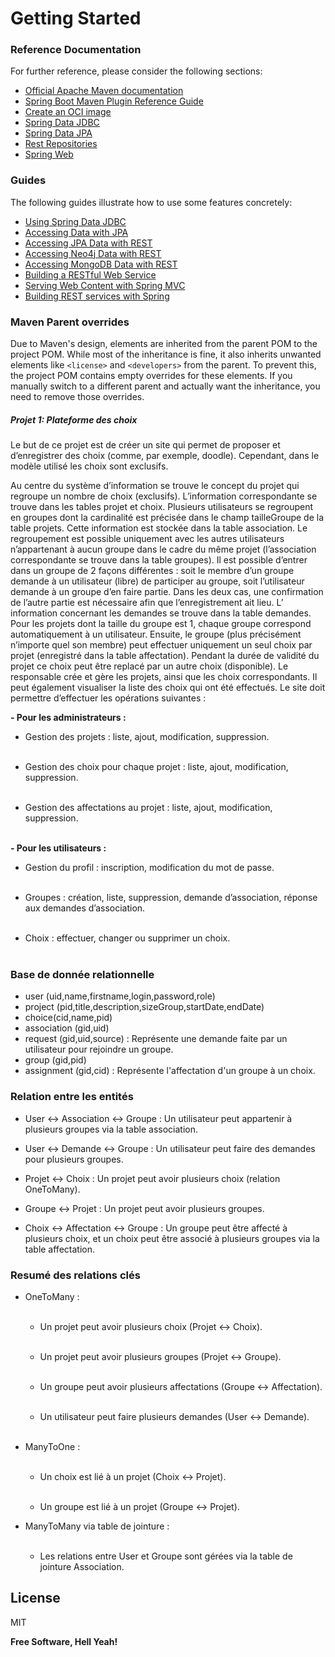 # Getting Started

### Reference Documentation

For further reference, please consider the following sections:

* [Official Apache Maven documentation](https://maven.apache.org/guides/index.html)
* [Spring Boot Maven Plugin Reference Guide](https://docs.spring.io/spring-boot/3.3.3/maven-plugin)
* [Create an OCI image](https://docs.spring.io/spring-boot/3.3.3/maven-plugin/build-image.html)
* [Spring Data JDBC](https://docs.spring.io/spring-boot/docs/3.3.3/reference/htmlsingle/index.html#data.sql.jdbc)
* [Spring Data JPA](https://docs.spring.io/spring-boot/docs/3.3.3/reference/htmlsingle/index.html#data.sql.jpa-and-spring-data)
* [Rest Repositories](https://docs.spring.io/spring-boot/docs/3.3.3/reference/htmlsingle/index.html#howto.data-access.exposing-spring-data-repositories-as-rest)
* [Spring Web](https://docs.spring.io/spring-boot/docs/3.3.3/reference/htmlsingle/index.html#web)

### Guides

The following guides illustrate how to use some features concretely:

* [Using Spring Data JDBC](https://github.com/spring-projects/spring-data-examples/tree/master/jdbc/basics)
* [Accessing Data with JPA](https://spring.io/guides/gs/accessing-data-jpa/)
* [Accessing JPA Data with REST](https://spring.io/guides/gs/accessing-data-rest/)
* [Accessing Neo4j Data with REST](https://spring.io/guides/gs/accessing-neo4j-data-rest/)
* [Accessing MongoDB Data with REST](https://spring.io/guides/gs/accessing-mongodb-data-rest/)
* [Building a RESTful Web Service](https://spring.io/guides/gs/rest-service/)
* [Serving Web Content with Spring MVC](https://spring.io/guides/gs/serving-web-content/)
* [Building REST services with Spring](https://spring.io/guides/tutorials/rest/)

### Maven Parent overrides

Due to Maven's design, elements are inherited from the parent POM to the project POM.
While most of the inheritance is fine, it also inherits unwanted elements like `<license>` and `<developers>` from the
parent.
To prevent this, the project POM contains empty overrides for these elements.
If you manually switch to a different parent and actually want the inheritance, you need to remove those overrides.



##### Projet 1: Plateforme des choix

Le but de ce projet est de créer un site qui permet de proposer et d’enregistrer des choix (comme,
par exemple, doodle). Cependant, dans le modèle utilisé les choix sont exclusifs.

Au centre du système d’information se trouve le concept du projet qui regroupe un nombre de choix
(exclusifs). L’information correspondante se trouve dans les tables projet et choix. Plusieurs utilisateurs se
regroupent en groupes dont la cardinalité est précisée dans le champ tailleGroupe de la table projets. Cette
information est stockée dans la table association. Le regroupement est possible uniquement avec les autres
utilisateurs n’appartenant à aucun groupe dans le cadre du même projet (l’association correspondante
se trouve dans la table groupes). Il est possible d’entrer dans un groupe de 2 façons différentes : soit le
membre d’un groupe demande à un utilisateur (libre) de participer au groupe, soit l’utilisateur demande
à un groupe d’en faire partie. Dans les deux cas, une confirmation de l’autre partie est nécessaire afin que
l’enregistrement ait lieu. L’ information concernant les demandes se trouve dans la table demandes. Pour
les projets dont la taille du groupe est 1, chaque groupe correspond automatiquement à un utilisateur.
Ensuite, le groupe (plus précisément n’importe quel son membre) peut effectuer uniquement un seul
choix par projet (enregistré dans la table affectation). Pendant la durée de validité du projet ce choix
peut être replacé par un autre choix (disponible).
Le responsable crée et gère les projets, ainsi que les choix correspondants. Il peut également visualiser
la liste des choix qui ont été effectués.
Le site doit permettre d’effectuer les opérations suivantes :

**- Pour les administrateurs :**<br>
 - Gestion des projets : liste, ajout, modification, suppression.<br><br>

 - Gestion des choix pour chaque projet : liste, ajout, modification, suppression.<br><br>

 -  Gestion des affectations au projet : liste, ajout, modification, suppression.<br><br>

**- Pour les utilisateurs :**<br>
 -  Gestion du profil : inscription, modification du mot de passe.<br><br>

 -  Groupes : création, liste, suppression, demande d’association, réponse aux demandes d’association.<br><br>

 -  Choix : effectuer, changer ou supprimer un choix.<br><br>


### Base  de donnée relationnelle 

* user (uid,name,firstname,login,password,role)
* project (pid,title,description,sizeGroup,startDate,endDate)
* choice(cid,name,pid)
* association (gid,uid)
* request (gid,uid,source) : Représente une demande faite par un utilisateur pour rejoindre un groupe.
* group (gid,pid)
* assignment (gid,cid) : Représente l'affectation d'un groupe à un choix.


### Relation entre les entités 

* User ↔ Association ↔ Groupe : Un utilisateur peut appartenir à plusieurs groupes via la table association.

* User ↔ Demande ↔ Groupe : Un utilisateur peut faire des demandes pour plusieurs groupes.

* Projet ↔ Choix : Un projet peut avoir plusieurs choix (relation OneToMany).

* Groupe ↔ Projet : Un projet peut avoir plusieurs groupes.

* Choix ↔ Affectation ↔ Groupe : Un groupe peut être affecté à plusieurs choix, et un choix peut être associé à plusieurs groupes via la table affectation.


### Resumé des relations clés

* OneToMany :<br><br>

  * Un projet peut avoir plusieurs choix (Projet ↔ Choix).<br><br>
  
  * Un projet peut avoir plusieurs groupes (Projet ↔ Groupe).<br><br>
  
  * Un groupe peut avoir plusieurs affectations (Groupe ↔ Affectation).<br><br>
  
  * Un utilisateur peut faire plusieurs demandes (User ↔ Demande).<br><br>

* ManyToOne :<br><br>

  * Un choix est lié à un projet (Choix ↔ Projet).<br><br>
  
  * Un groupe est lié à un projet (Groupe ↔ Projet).
  
  
* ManyToMany via table de jointure :<br><br>
  
  * Les relations entre User et Groupe sont gérées via la table de jointure Association.


## License

MIT

**Free Software, Hell Yeah!**